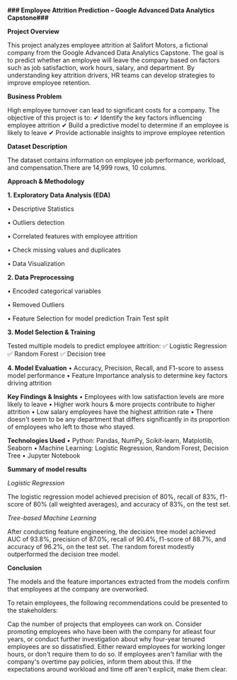 **### Employee Attrition Prediction – Google Advanced Data Analytics Capstone###**

**Project Overview**

This project analyzes employee attrition at Salifort Motors, a fictional company from the Google Advanced Data Analytics Capstone. The goal is to predict whether an employee will leave the company based on factors such as job satisfaction, work hours, salary, and department. By understanding key attrition drivers, HR teams can develop strategies to improve employee retention.

**Business Problem**

High employee turnover can lead to significant costs for a company. The objective of this project is to:
✔ Identify the key factors influencing employee attrition
✔ Build a predictive model to determine if an employee is likely to leave
✔ Provide actionable insights to improve employee retention

**Dataset Description**

The dataset contains information on employee job performance, workload, and compensation.There are 14,999 rows, 10 columns.


**Approach & Methodology**

**1. Exploratory Data Analysis (EDA)**

• Descriptive Statistics

• Outliers detection	

• Correlated features with employee attrition

• Check missing values and duplicates

• Data Visualization

**2. Data Preprocessing**

• Encoded categorical variables 

• Removed Outliers

• Feature Selection for model prediction Train Test split

**3. Model Selection & Training**

Tested multiple models to predict employee attrition:
✅ Logistic Regression
✅ Random Forest 
✅ Decision tree

**4. Model Evaluation**
	•	Accuracy, Precision, Recall, and F1-score to assess model performance
	•	Feature Importance analysis to determine key factors driving attrition

**Key Findings & Insights**
	•	Employees with low satisfaction levels are more likely to leave
	•	Higher work hours & more projects contribute to higher attrition
	•	Low salary employees have the highest attrition rate
	•	There doesn't seem to be any department that differs significantly in its proportion of employees who left to those who stayed.

**Technologies Used**
	•	Python: Pandas, NumPy, Scikit-learn, Matplotlib, Seaborn
	•	Machine Learning: Logistic Regression, Random Forest, Decision Tree
	•	Jupyter Notebook
	

**Summary of model results**

_Logistic Regression_

The logistic regression model achieved precision of 80%, recall of 83%, f1-score of 80% (all weighted averages), and accuracy of 83%, on the test set.

_Tree-based Machine Learning_

After conducting feature engineering, the decision tree model achieved AUC of 93.8%, precision of 87.0%, recall of 90.4%, f1-score of 88.7%, and accuracy of 96.2%, on the test set. The random forest modestly outperformed the decision tree model.

**Conclusion**

The models and the feature importances extracted from the models confirm that employees at the company are overworked.

To retain employees, the following recommendations could be presented to the stakeholders:

Cap the number of projects that employees can work on.
Consider promoting employees who have been with the company for atleast four years, or conduct further investigation about why four-year tenured employees are so dissatisfied.
Either reward employees for working longer hours, or don't require them to do so.
If employees aren't familiar with the company's overtime pay policies, inform them about this. If the expectations around workload and time off aren't explicit, make them clear.
